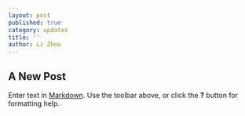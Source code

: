 ```yaml
---
layout: post
published: true
category: updates
title: ''
author: Li Zhou
---
```

## A New Post

Enter text in [Markdown](http://daringfireball.net/projects/markdown/). Use the toolbar above, or click the **?** button for formatting help.
